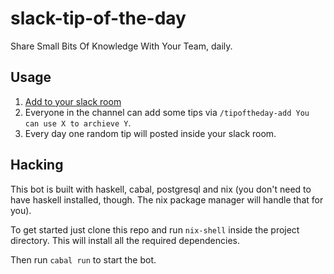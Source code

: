 # slack-tip-of-the-day
Share Small Bits Of Knowledge With Your Team, daily.

## Usage
1. [Add to your slack room](https://slack-tip-of-the-day.mpscholten.de/)
2. Everyone in the channel can add some tips via `/tipoftheday-add You can use X to archieve Y`.
3. Every day one random tip will posted inside your slack room.

## Hacking

This bot is built with haskell, cabal, postgresql and nix (you don't need to have haskell installed, though. The nix package manager will handle that for you).

To get started just clone this repo and run `nix-shell` inside the project directory. This will install all the required dependencies.

Then run `cabal run` to start the bot.
